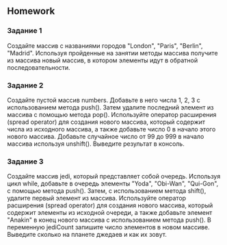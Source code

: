 ##  Homework

### Задание 1

Создайте массив с названиями городов "London", "Paris", "Berlin", "Madrid".
Используя пройденные на занятии методы массива получите из массива новый массив, в котором элементы идут в обратной последовательности.

###  Задание 2

Создайте пустой массив numbers. Добавьте в него числа 1, 2, 3 с использованием метода push(). Затем удалите последний элемент из массива с помощью метода pop(). Используйте оператор расширения (spread operator) для создания нового массива, который содержит числа из исходного массива, а также добавьте число 0 в начало этого нового массива.
Добавьте случайное число от 99 до 999 в начало массива используя unshift(). Выведите результат в консоль.

### Задание 3

Создайте массив jedi, который представляет собой очередь. Используя цикл while, добавьте в очередь элементы "Yoda", "Obi-Wan", "Qui-Gon",  с помощью метода push(). Затем, с использованием метода shift(), удалите первый элемент из массива. Используйте оператор расширения (spread operator) для создания нового массива, который содержит элементы из исходной очереди, а также добавьте элемент "Anakin" в конец нового массива с использованием метода push(). В переменную jediCount запишите число элементов в новом массиве. Выведите сколько на планете джедаев и как их зовут.


